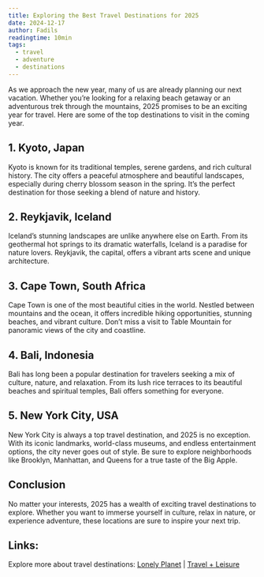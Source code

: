 ```yaml
---
title: Exploring the Best Travel Destinations for 2025
date: 2024-12-17
author: Fadils
readingtime: 10min
tags:
  - travel
  - adventure
  - destinations
---
```

As we approach the new year, many of us are already planning our next vacation. Whether you’re looking for a relaxing beach getaway or an adventurous trek through the mountains, 2025 promises to be an exciting year for travel. Here are some of the top destinations to visit in the coming year.

## 1. Kyoto, Japan
Kyoto is known for its traditional temples, serene gardens, and rich cultural history. The city offers a peaceful atmosphere and beautiful landscapes, especially during cherry blossom season in the spring. It’s the perfect destination for those seeking a blend of nature and history.

## 2. Reykjavik, Iceland
Iceland’s stunning landscapes are unlike anywhere else on Earth. From its geothermal hot springs to its dramatic waterfalls, Iceland is a paradise for nature lovers. Reykjavik, the capital, offers a vibrant arts scene and unique architecture.

## 3. Cape Town, South Africa
Cape Town is one of the most beautiful cities in the world. Nestled between mountains and the ocean, it offers incredible hiking opportunities, stunning beaches, and vibrant culture. Don’t miss a visit to Table Mountain for panoramic views of the city and coastline.

## 4. Bali, Indonesia
Bali has long been a popular destination for travelers seeking a mix of culture, nature, and relaxation. From its lush rice terraces to its beautiful beaches and spiritual temples, Bali offers something for everyone.

## 5. New York City, USA
New York City is always a top travel destination, and 2025 is no exception. With its iconic landmarks, world-class museums, and endless entertainment options, the city never goes out of style. Be sure to explore neighborhoods like Brooklyn, Manhattan, and Queens for a true taste of the Big Apple.

## Conclusion
No matter your interests, 2025 has a wealth of exciting travel destinations to explore. Whether you want to immerse yourself in culture, relax in nature, or experience adventure, these locations are sure to inspire your next trip.

## Links:
Explore more about travel destinations: [Lonely Planet](https://www.lonelyplanet.com) | [Travel + Leisure](https://www.travelandleisure.com)

